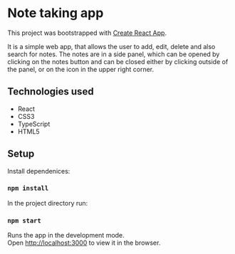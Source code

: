 # Note taking app

This project was bootstrapped with [Create React App](https://github.com/facebook/create-react-app).

It is a simple web app, that allows the user to add, edit, delete and also search for notes. The notes are in a side panel, which can be opened by clicking on the notes button and can be closed either by clicking outside of the panel, or on the icon in the upper right corner. 

## Technologies used

- React 
- CSS3
- TypeScript
- HTML5

## Setup

Install dependenices:

### `npm install`

In the project directory run:

### `npm start`

Runs the app in the development mode.\
Open [http://localhost:3000](http://localhost:3000) to view it in the browser.

